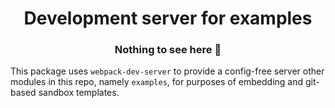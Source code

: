 <h1 align="center">Development server for examples</h1>
<h3 align="center">Nothing to see here 👀</h3>

This package uses `webpack-dev-server` to provide a config-free server other modules in this repo, namely `examples`, for purposes of embedding and git-based sandbox templates.